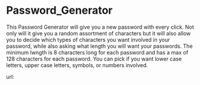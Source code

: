 # Password_Generator
This Password Generator will give you a new password with every click.
Not only will it give you a random assortment of characters but it will also allow you to decide which types of characters you want involved in your password, while also asking what length you will want your passwords.
The minimum lwngth is 8 characters long for each password and has a max of 128 characters for each password.
You can pick if you want lower case letters, upper case letters, symbols, or numbers involved.

url: 

